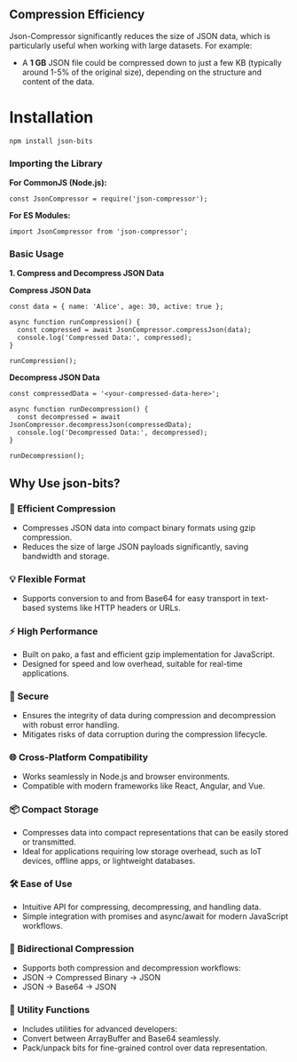 ## Compression Efficiency
Json-Compressor significantly reduces the size of JSON data, which is particularly useful when working with large datasets. For example:

  - A **1 GB** JSON file could be compressed down to just a few KB (typically around 1-5% of the original size), depending on the structure and content of the data.


# Installation



    npm install json-bits


### Importing the Library

**For CommonJS (Node.js):**


    const JsonCompressor = require('json-compressor');

**For ES Modules:**


    import JsonCompressor from 'json-compressor';


### Basic Usage
**1. Compress and Decompress JSON Data**

**Compress JSON Data**


    const data = { name: 'Alice', age: 30, active: true };
    
    async function runCompression() {
      const compressed = await JsonCompressor.compressJson(data);
      console.log('Compressed Data:', compressed);
    }
    
    runCompression();

**Decompress JSON Data**



    const compressedData = '<your-compressed-data-here>';
    
    async function runDecompression() {
      const decompressed = await JsonCompressor.decompressJson(compressedData);
      console.log('Decompressed Data:', decompressed);
    }
    
    runDecompression();


## Why Use json-bits?

### 🚀 Efficient Compression
- Compresses JSON data into compact binary formats using gzip compression.
- Reduces the size of large JSON payloads significantly, saving bandwidth and storage.

### 💡 Flexible Format

- Supports conversion to and from Base64 for easy transport in text-based systems like HTTP headers or URLs.

### ⚡ High Performance
- Built on pako, a fast and efficient gzip implementation for JavaScript.
- Designed for speed and low overhead, suitable for real-time applications.

### 🔐 Secure
- Ensures the integrity of data during compression and decompression with robust error handling.
- Mitigates risks of data corruption during the compression lifecycle.

### 🌐 Cross-Platform Compatibility
- Works seamlessly in Node.js and browser environments.
- Compatible with modern frameworks like React, Angular, and Vue.

### 📦 Compact Storage
- Compresses data into compact representations that can be easily stored or transmitted.
- Ideal for applications requiring low storage overhead, such as IoT devices, offline apps, or lightweight databases.

### 🛠️ Ease of Use
- Intuitive API for compressing, decompressing, and handling data.
- Simple integration with promises and async/await for modern JavaScript workflows.

### 🔄 Bidirectional Compression
- Supports both compression and decompression workflows:
- JSON → Compressed Binary → JSON
- JSON → Base64 → JSON

### 🎯 Utility Functions
- Includes utilities for advanced developers:
- Convert between ArrayBuffer and Base64 seamlessly.
- Pack/unpack bits for fine-grained control over data representation.

